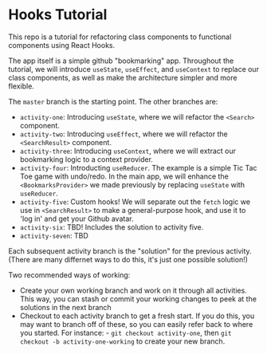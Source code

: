 # Hooks Tutorial

This repo is a tutorial for refactoring class components to functional components using React Hooks.

The app itself is a simple github "bookmarking" app. Throughout the tutorial, we will introduce `useState`, `useEffect`, and `useContext` to replace our class components, as well as make the architecture simpler and more flexible.

The `master` branch is the starting point. The other branches are:

- `activity-one`: Introducing `useState`, where we will refactor the `<Search>` component.
- `activity-two`: Introducing `useEffect`, where we will refactor the `<SearchResult>` component.
- `activity-three`: Introducing `useContext`, where we will extract our bookmarking logic to a context provider.
- `activity-four`: Introducting `useReducer`. The example is a simple Tic Tac Toe game with undo/redo. In the main app, we will enhance the `<BookmarksProvider>` we made previously by replacing `useState` with `useReducer`.
- `activity-five`: Custom hooks! We will separate out the `fetch` logic we use in `<SearchResult>` to make a general-purpose hook, and use it to 'log in' and get your Github avatar.
- `activity-six`: TBD! Includes the solution to activity five.
- `activity-seven`: TBD

Each subsequent activity branch is the "solution" for the previous activity. (There are many differnet ways to do this, it's just one possible solution!)

Two recommended ways of working:

- Create your own working branch and work on it through all activities. This way, you can stash or commit your working changes to peek at the solutions in the next branch
- Checkout to each activity branch to get a fresh start. If you do this, you may want to branch off of these, so you can easily refer back to where you started. For instance: - `git checkout activity-one`, then `git checkout -b activity-one-working` to create your new branch.
